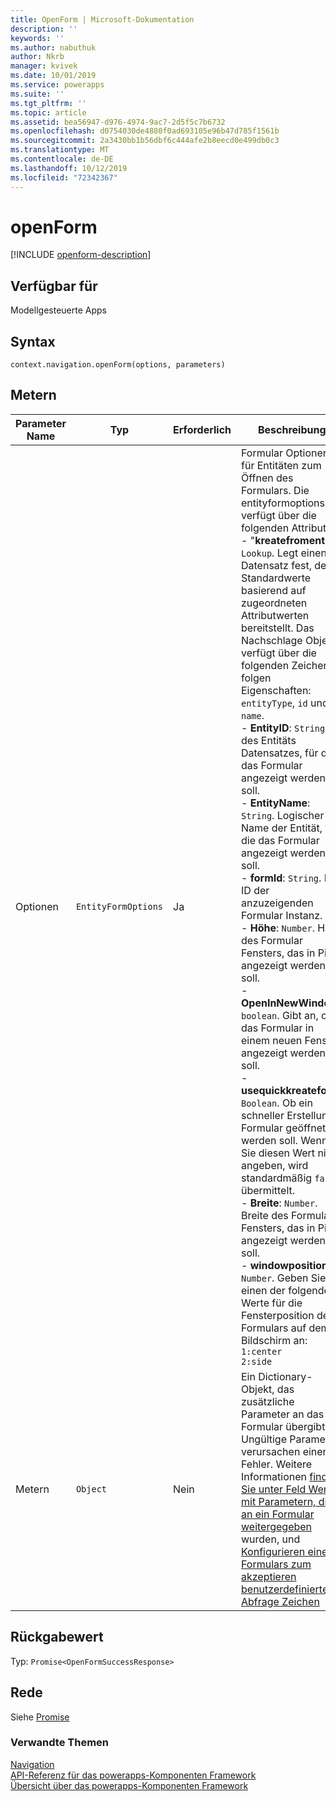 ```yaml
---
title: OpenForm | Microsoft-Dokumentation
description: ''
keywords: ''
ms.author: nabuthuk
author: Nkrb
manager: kvivek
ms.date: 10/01/2019
ms.service: powerapps
ms.suite: ''
ms.tgt_pltfrm: ''
ms.topic: article
ms.assetid: bea56947-d976-4974-9ac7-2d5f5c7b6732
ms.openlocfilehash: d0754030de4880f0ad693105e96b47d785f1561b
ms.sourcegitcommit: 2a3430bb1b56dbf6c444afe2b8eecd0e499db0c3
ms.translationtype: MT
ms.contentlocale: de-DE
ms.lasthandoff: 10/12/2019
ms.locfileid: "72342367"
---
```

# <a name="openform"></a>openForm

[!INCLUDE [openform-description](includes/openform-description.md)]

## <a name="available-for"></a>Verfügbar für 

Modellgesteuerte Apps

## <a name="syntax"></a>Syntax

`context.navigation.openForm(options, parameters)`

## <a name="parameters"></a>Metern

| Parameter Name|Typ|Erforderlich|Beschreibung|
| ------------- |----|--------|-----------|
|Optionen|`EntityFormOptions`|Ja|Formular Optionen für Entitäten zum Öffnen des Formulars. Die entityformoptions verfügt über die folgenden Attribute:<br/>-  "**kreatefromentity**: `Lookup`. Legt einen Datensatz fest, der Standardwerte basierend auf zugeordneten Attributwerten bereitstellt. Das Nachschlage Objekt verfügt über die folgenden Zeichen folgen Eigenschaften: `entityType`, `id` und `name`. <br/>- **EntityID**: `String`. ID des Entitäts Datensatzes, für den das Formular angezeigt werden soll.<br/>- **EntityName**: `String`. Logischer Name der Entität, für die das Formular angezeigt werden soll.<br/>- **formId**: `String`. Die ID der anzuzeigenden Formular Instanz.<br/>- **Höhe**: `Number`. Höhe des Formular Fensters, das in Pixel angezeigt werden soll.<br/>- **OpenInNewWindow**: `boolean`. Gibt an, ob das Formular in einem neuen Fenster angezeigt werden soll.<br/>- **usequickkreateform**: `Boolean`. Ob ein schneller Erstellungs Formular geöffnet werden soll. Wenn Sie diesen Wert nicht angeben, wird standardmäßig `false` übermittelt.<br/>- **Breite**: `Number`. Breite des Formular Fensters, das in Pixel angezeigt werden soll.<br/>- **windowposition**: `Number`. Geben Sie einen der folgenden Werte für die Fensterposition des Formulars auf dem Bildschirm an: `1:center` <br/> `2:side`|
|Metern|`Object`|Nein|Ein Dictionary-Objekt, das zusätzliche Parameter an das Formular übergibt. Ungültige Parameter verursachen einen Fehler. Weitere Informationen [finden Sie unter Feld Werte mit Parametern, die an ein Formular weitergegeben](https://docs.microsoft.com/en-us/powerapps/developer/model-driven-apps/set-field-values-using-parameters-passed-form) wurden, und [Konfigurieren eines Formulars zum akzeptieren benutzerdefinierter Abfrage Zeichen](https://docs.microsoft.com/en-us/powerapps/developer/component-framework/sample-controls/navigation-api-control)|

## <a name="return-value"></a>Rückgabewert

Typ: `Promise<OpenFormSuccessResponse>`

## <a name="remarks"></a>Rede

Siehe [Promise](https://developer.mozilla.org/docs/Web/JavaScript/reference/Global_Objects/Promise)

### <a name="related-topics"></a>Verwandte Themen

[Navigation](../navigation.md)<br/>
[API-Referenz für das powerapps-Komponenten Framework](../../reference/index.md)<br/>
[Übersicht über das powerapps-Komponenten Framework](../../overview.md)